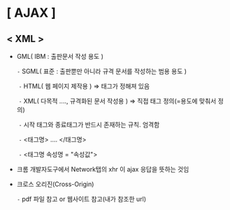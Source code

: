 # [ AJAX ]

## < XML >

- GML( IBM : 출판문서 작성 용도 )

  `-` SGML( 표준 : 출판뿐만 아니라 규격 문서를 작성하는 범용 용도 )

  ​	`-` HTML( 웹 페이지 제작용 )  => 태그가 정해져 있음

  ​	`-` XML( 다목적 ...., 규격화된 문서 작성용 ) => 직접 태그 정의(=용도에 맞춰서 정의)

  ​		`-` 시작 태그와 종료태그가 반드시 존재하는 규칙. 엄격함

  ​		`-` <태그명> .... </태그명>

  ​		`-` <태그명 속성명 = "속성값">

- 크롬 개발자도구에서 Network탭의 xhr 이 ajax 응답을 뜻하는 것임



- 크로스 오리진(Cross-Origin)

  `-` pdf 파일 참고 or 웹사이트 참고(내가 참조한 url)